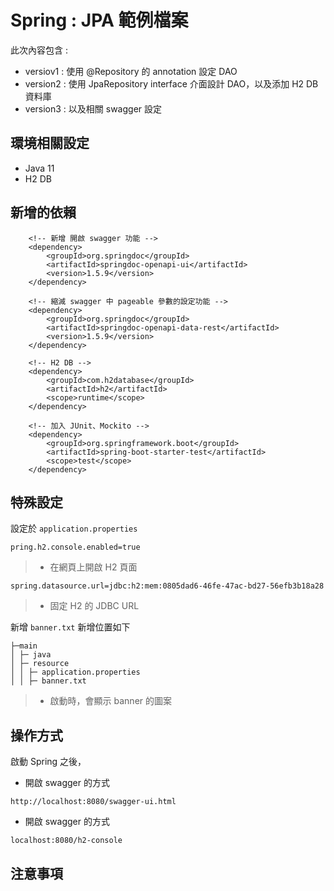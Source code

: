 # Spring : JPA 範例檔案

此次內容包含 :
- versiov1 : 使用 @Repository 的 annotation 設定 DAO 
- version2 : 使用 JpaRepository interface 介面設計 DAO，以及添加 H2 DB 資料庫
- version3 : 以及相關 swagger 設定

## 環境相關設定
* Java 11
* H2 DB

## 新增的依賴
```shell script
    <!-- 新增 開啟 swagger 功能 -->
	<dependency>
		<groupId>org.springdoc</groupId>
		<artifactId>springdoc-openapi-ui</artifactId>
		<version>1.5.9</version>
	</dependency>
    
    <!-- 縮減 swagger 中 pageable 參數的設定功能 -->
	<dependency>
		<groupId>org.springdoc</groupId>
		<artifactId>springdoc-openapi-data-rest</artifactId>
		<version>1.5.9</version>
	</dependency>
    
    <!-- H2 DB -->
	<dependency>
		<groupId>com.h2database</groupId>
		<artifactId>h2</artifactId>
		<scope>runtime</scope>
	</dependency>
	
    <!-- 加入 JUnit、Mockito -->
	<dependency>
		<groupId>org.springframework.boot</groupId>
		<artifactId>spring-boot-starter-test</artifactId>
		<scope>test</scope>
	</dependency>
```

## 特殊設定
設定於 `application.properties`
```shell script
pring.h2.console.enabled=true
```
> - 在網頁上開啟 H2 頁面

```shell script
spring.datasource.url=jdbc:h2:mem:0805dad6-46fe-47ac-bd27-56efb3b18a28
```
> - 固定 H2 的 JDBC URL

新增 `banner.txt` 新增位置如下
```
├─main      
│ ├─ java             
│ ├─ resource      
│ │ ├─ application.properties
│ │ ├─ banner.txt
```
> - 啟動時，會顯示 banner 的圖案


## 操作方式 
啟動 Spring 之後，
- 開啟 swagger 的方式
```shell script
http://localhost:8080/swagger-ui.html
```
- 開啟 swagger 的方式
```shell script
localhost:8080/h2-console
```

## 注意事項

